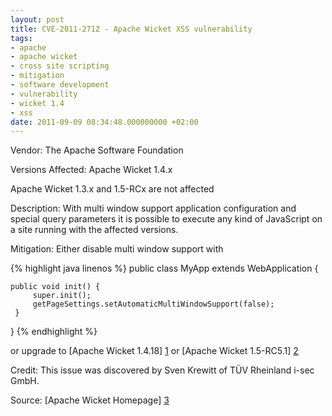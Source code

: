 ```yaml
---
layout: post
title: CVE-2011-2712 - Apache Wicket XSS vulnerability
tags:
- apache
- apache wicket
- cross site scripting
- mitigation
- software development
- vulnerability
- wicket 1.4
- xss
date: 2011-09-09 08:34:48.000000000 +02:00
---
```

Vendor: The Apache Software Foundation

Versions Affected: Apache Wicket 1.4.x

Apache Wicket 1.3.x and 1.5-RCx are not affected

Description: With multi window support application configuration and special query parameters it is possible to execute any kind of JavaScript on a site running with the affected versions.

Mitigation: Either disable multi window support with 

{% highlight java linenos %} 
public class MyApp extends WebApplication {
 
    public void init() {
         super.init();
         getPageSettings.setAutomaticMultiWindowSupport(false);
     }
}
{% endhighlight %} 
 
or upgrade to [Apache Wicket 1.4.18] [1] or [Apache Wicket 1.5-RC5.1] [2]

Credit: This issue was discovered by Sven Krewitt of TÜV Rheinland i-sec GmbH.  

Source: [Apache Wicket Homepage] [3] 


[1]: "http://wicket.apache.org/2011/08/09/wicket-1.4.18-released.html"
[2]: "http://wicket.apache.org/2011/06/25/wicket-1.5-RC5.1-released.html"
[3]: "http://wicket.apache.org/2011/08/23/cve-2011-2712.html"